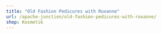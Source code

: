 ```yaml
---
title: "Old Fashion Pedicures with Roxanne"
url: /apache-junction/old-fashion-pedicures-with-roxanne/
shop: Kosmetik
---
```

